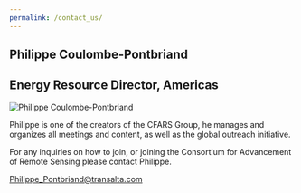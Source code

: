 ```yaml
---
permalink: /contact_us/
---
```


## Philippe Coulombe-Pontbriand
## Energy Resource Director, Americas

![Philippe Coulombe-Pontbriand](https://cfars.github.io/images/philippe-p.png "Philippe Coulombe-Pontbriand")

Philippe is one of the creators of the CFARS Group, he manages and organizes all meetings and content, as well as the global outreach initiative. 

For any inquiries on how to join, or joining the Consortium for Advancement of Remote Sensing please contact Philippe. 

Philippe_Pontbriand@transalta.com